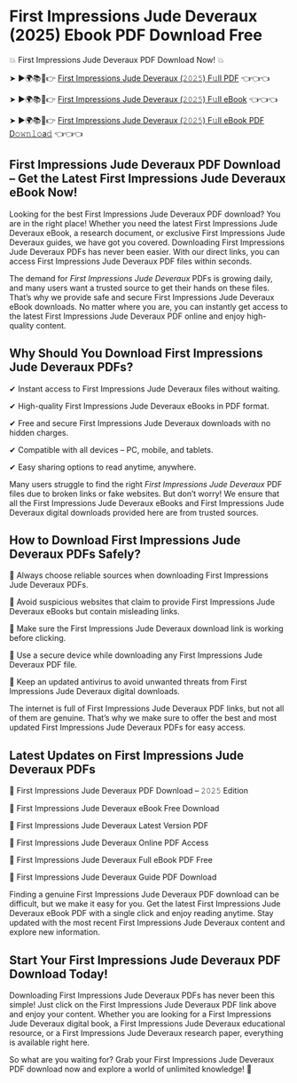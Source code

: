# First Impressions Jude Deveraux (2025) Ebook PDF Download Free

💥 First Impressions Jude Deveraux PDF Download Now! 💥

➤ ►🌍📚📱👉 [First Impressions Jude Deveraux (𝟸𝟶𝟸𝟻) F𝚞ll PDF](https://getpdf.xyz/first-impressions-jude-deveraux) 👈👈👈


➤ ►🌍📚📱👉 [First Impressions Jude Deveraux (𝟸𝟶𝟸𝟻) F𝚞ll eBook](https://getpdf.xyz/first-impressions-jude-deveraux) 👈👈👈


➤ ►🌍📚📱👉 [First Impressions Jude Deveraux (𝟸𝟶𝟸𝟻) F𝚞ll eBook PDF D𝚘𝚠𝚗𝚕𝚘a𝚍](https://getpdf.xyz/first-impressions-jude-deveraux) 👈👈👈


## First Impressions Jude Deveraux PDF Download – Get the Latest First Impressions Jude Deveraux eBook Now!

Looking for the best First Impressions Jude Deveraux PDF download? You are in the right place! Whether you need the latest First Impressions Jude Deveraux eBook, a research document, or exclusive First Impressions Jude Deveraux guides, we have got you covered. Downloading First Impressions Jude Deveraux PDFs has never been easier. With our direct links, you can access First Impressions Jude Deveraux PDF files within seconds.

The demand for *First Impressions Jude Deveraux* PDFs is growing daily, and many users want a trusted source to get their hands on these files. That’s why we provide safe and secure First Impressions Jude Deveraux eBook downloads. No matter where you are, you can instantly get access to the latest First Impressions Jude Deveraux PDF online and enjoy high-quality content.

## Why Should You Download First Impressions Jude Deveraux PDFs?

✔ Instant access to First Impressions Jude Deveraux files without waiting.

✔ High-quality First Impressions Jude Deveraux eBooks in PDF format.

✔ Free and secure First Impressions Jude Deveraux downloads with no hidden charges.

✔ Compatible with all devices – PC, mobile, and tablets.

✔ Easy sharing options to read anytime, anywhere.

Many users struggle to find the right *First Impressions Jude Deveraux* PDF files due to broken links or fake websites. But don’t worry! We ensure that all the First Impressions Jude Deveraux eBooks and First Impressions Jude Deveraux digital downloads provided here are from trusted sources.

## How to Download First Impressions Jude Deveraux PDFs Safely?

📌 Always choose reliable sources when downloading First Impressions Jude Deveraux PDFs.

📌 Avoid suspicious websites that claim to provide First Impressions Jude Deveraux eBooks but contain misleading links.

📌 Make sure the First Impressions Jude Deveraux download link is working before clicking.

📌 Use a secure device while downloading any First Impressions Jude Deveraux PDF file.

📌 Keep an updated antivirus to avoid unwanted threats from First Impressions Jude Deveraux digital downloads.

The internet is full of First Impressions Jude Deveraux PDF links, but not all of them are genuine. That’s why we make sure to offer the best and most updated First Impressions Jude Deveraux PDFs for easy access.

## Latest Updates on First Impressions Jude Deveraux PDFs

🔹 First Impressions Jude Deveraux PDF Download – 𝟸𝟶𝟸𝟻 Edition

🔹 First Impressions Jude Deveraux eBook Free Download

🔹 First Impressions Jude Deveraux Latest Version PDF

🔹 First Impressions Jude Deveraux Online PDF Access

🔹 First Impressions Jude Deveraux Full eBook PDF Free

🔹 First Impressions Jude Deveraux Guide PDF Download

Finding a genuine First Impressions Jude Deveraux PDF download can be difficult, but we make it easy for you. Get the latest First Impressions Jude Deveraux eBook PDF with a single click and enjoy reading anytime. Stay updated with the most recent First Impressions Jude Deveraux content and explore new information.

## Start Your First Impressions Jude Deveraux PDF Download Today!

Downloading First Impressions Jude Deveraux PDFs has never been this simple! Just click on the First Impressions Jude Deveraux PDF link above and enjoy your content. Whether you are looking for a First Impressions Jude Deveraux digital book, a First Impressions Jude Deveraux educational resource, or a First Impressions Jude Deveraux research paper, everything is available right here.

So what are you waiting for? Grab your First Impressions Jude Deveraux PDF download now and explore a world of unlimited knowledge! 🚀